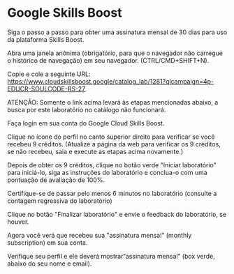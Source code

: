 # Google Skills Boost

Siga o passo a passo para obter uma assinatura mensal de 30 dias para uso da plataforma Skills Boost.

Abra uma janela anônima (obrigatório, para que o navegador não carregue o histórico de navegação) em seu navegador. (CTRL/CMD+SHIFT+N).

Copie e cole a seguinte URL: https://www.cloudskillsboost.google/catalog_lab/1281?qlcampaign=4p-EDUCR-SOULCODE-RS-27

ATENÇÃO: Somente o link acima levará às etapas mencionadas abaixo, a busca por este laboratório no catálogo não funcionará.

Faça login em sua conta do Google Cloud Skills Boost.

Clique no ícone do perfil no canto superior direito para verificar se você recebeu 9 créditos. (Atualize a página da web para verificar os 9 créditos, se não recebeu, saia e execute as etapas acima novamente.)

Depois de obter os 9 créditos, clique no botão verde "Iniciar laboratório" para iniciá-lo, siga as instruções do laboratório e conclua-o com uma pontuação de avaliação de 100%.

Certifique-se de passar pelo menos 6 minutos no laboratório (consulte a contagem regressiva do laboratório)

Clique no botão "Finalizar laboratório" e envie o feedback do laboratório, se houver.

Agora você verá que recebeu sua "assinatura mensal" (monthly subscription) em sua conta.

Verifique seu perfil e ele deverá mostrar“assinatura mensal”  (box verde, abaixo do seu nome e email).
